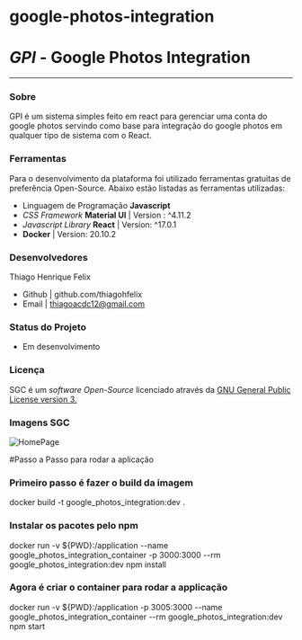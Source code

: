 # google-photos-integration



# *GPI* - Google Photos Integration
------------------------------------------------
### **Sobre**
GPI é um sistema simples feito em react para gerenciar uma conta do google photos servindo como base para integração do google photos em qualquer tipo de sistema com o React.

### **Ferramentas**
Para o desenvolvimento da plataforma foi utilizado ferramentas gratuitas de preferência Open-Source. Abaixo estão listadas as ferramentas utilizadas:

 - Linguagem de Programação **Javascript** 
 - *CSS Framework* **Material UI** | Version : ^4.11.2
 - *Javascript Library* **React** | Version: ^17.0.1
 - **Docker** | Version: 20.10.2

### **Desenvolvedores**

Thiago Henrique Felix
- Github | github.com/thiagohfelix
- Email | thiagoacdc12@gmail.com
	

### **Status do Projeto**

 - Em desenvolvimento

### **Licença**
SGC é um *software* *Open-Source* licenciado através da [GNU General Public License version 3.](https://opensource.org/licenses/GPL-3.0)

### **Imagens SGC**

![HomePage](https://i.ibb.co/3SRtJgg/image.png)

#Passo a Passo para rodar a aplicação 
### Primeiro passo é fazer o build da imagem
docker build -t google_photos_integration:dev .

### Instalar os pacotes pelo npm
docker run -v ${PWD}:/application --name google_photos_integration_container -p 3000:3000 --rm google_photos_integration:dev npm install

### Agora é criar o container para rodar a applicação
docker run -v ${PWD}:/application -p 3005:3000 --name google_photos_integration_container --rm google_photos_integration:dev npm start

